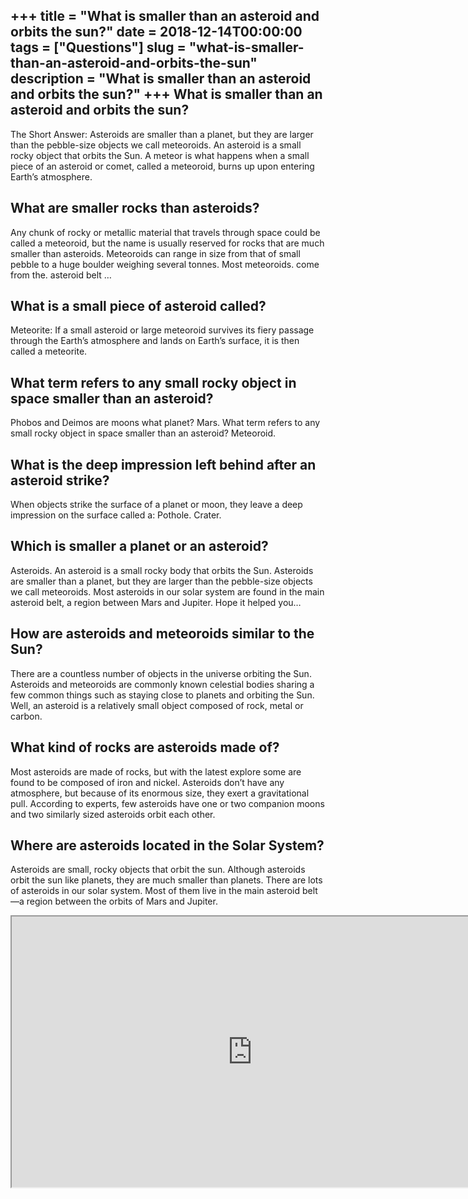 +++
title = "What is smaller than an asteroid and orbits the sun?"
date = 2018-12-14T00:00:00
tags = ["Questions"]
slug = "what-is-smaller-than-an-asteroid-and-orbits-the-sun"
description = "What is smaller than an asteroid and orbits the sun?"
+++
What is smaller than an asteroid and orbits the sun?
----------------------------------------------------

The Short Answer: Asteroids are smaller than a planet, but they are larger than the pebble-size objects we call meteoroids. An asteroid is a small rocky object that orbits the Sun. A meteor is what happens when a small piece of an asteroid or comet, called a meteoroid, burns up upon entering Earth’s atmosphere.

What are smaller rocks than asteroids?
--------------------------------------

Any chunk of rocky or metallic material that travels through space could be called a meteoroid, but the name is usually reserved for rocks that are much smaller than asteroids. Meteoroids can range in size from that of small pebble to a huge boulder weighing several tonnes. Most meteoroids. come from the. asteroid belt …

What is a small piece of asteroid called?
-----------------------------------------

Meteorite: If a small asteroid or large meteoroid survives its fiery passage through the Earth’s atmosphere and lands on Earth’s surface, it is then called a meteorite.

What term refers to any small rocky object in space smaller than an asteroid?
-----------------------------------------------------------------------------

Phobos and Deimos are moons what planet? Mars. What term refers to any small rocky object in space smaller than an asteroid? Meteoroid.

What is the deep impression left behind after an asteroid strike?
-----------------------------------------------------------------

When objects strike the surface of a planet or moon, they leave a deep impression on the surface called a: Pothole. Crater.

Which is smaller a planet or an asteroid?
-----------------------------------------

Asteroids. An asteroid is a small rocky body that orbits the Sun. Asteroids are smaller than a planet, but they are larger than the pebble-size objects we call meteoroids. Most asteroids in our solar system are found in the main asteroid belt, a region between Mars and Jupiter. Hope it helped you…

How are asteroids and meteoroids similar to the Sun?
----------------------------------------------------

There are a countless number of objects in the universe orbiting the Sun. Asteroids and meteoroids are commonly known celestial bodies sharing a few common things such as staying close to planets and orbiting the Sun. Well, an asteroid is a relatively small object composed of rock, metal or carbon.

What kind of rocks are asteroids made of?
-----------------------------------------

Most asteroids are made of rocks, but with the latest explore some are found to be composed of iron and nickel. Asteroids don’t have any atmosphere, but because of its enormous size, they exert a gravitational pull. According to experts, few asteroids have one or two companion moons and two similarly sized asteroids orbit each other.

Where are asteroids located in the Solar System?
------------------------------------------------

Asteroids are small, rocky objects that orbit the sun. Although asteroids orbit the sun like planets, they are much smaller than planets. There are lots of asteroids in our solar system. Most of them live in the main asteroid belt—a region between the orbits of Mars and Jupiter.

<iframe allow="accelerometer; autoplay; clipboard-write; encrypted-media; gyroscope; picture-in-picture" allowfullscreen="" class="__youtube_prefs__  epyt-is-override  no-lazyload" data-no-lazy="1" data-origheight="433" data-origwidth="770" data-skipgform_ajax_framebjll="" height="433" id="_ytid_54537" loading="lazy" src="https://www.youtube.com/embed/bSkPNMjRRio?enablejsapi=1&autoplay=0&cc_load_policy=0&cc_lang_pref=&iv_load_policy=1&loop=0&modestbranding=0&rel=1&fs=1&playsinline=0&autohide=2&theme=dark&color=red&controls=1&" title="YouTube player" width="770"></iframe>